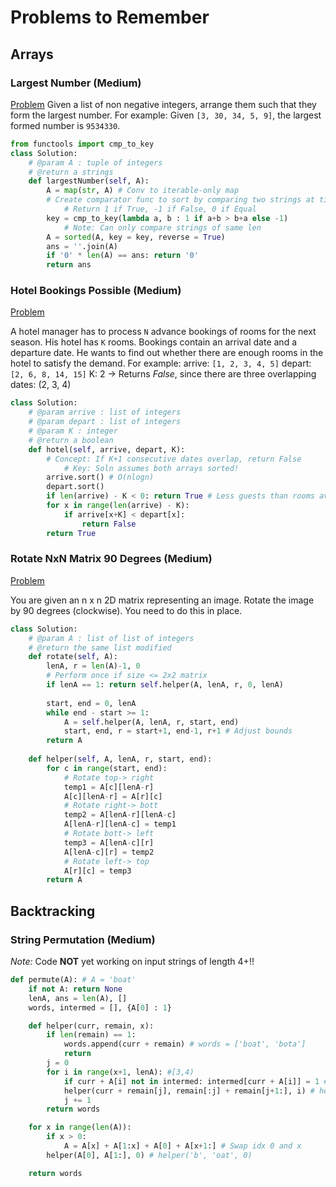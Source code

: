 # Problems to Remember

## Arrays

### Largest Number (Medium)
[Problem](https://www.interviewbit.com/problems/largest-number/)
Given a list of non negative integers, arrange them such that they form the largest number. For example:
Given `[3, 30, 34, 5, 9]`, the largest formed number is `9534330`.

```python
from functools import cmp_to_key
class Solution:
    # @param A : tuple of integers
    # @return a strings
    def largestNumber(self, A):
        A = map(str, A) # Conv to iterable-only map
        # Create comparator func to sort by comparing two strings at time
            # Return 1 if True, -1 if False, 0 if Equal
        key = cmp_to_key(lambda a, b : 1 if a+b > b+a else -1) 
            # Note: Can only compare strings of same len
        A = sorted(A, key = key, reverse = True)
        ans = ''.join(A)
        if '0' * len(A) == ans: return '0'
        return ans
```

### Hotel Bookings Possible (Medium)
[Problem](https://www.interviewbit.com/problems/hotel-bookings-possible/)

A hotel manager has to process `N` advance bookings of rooms for the next season. His hotel has `K` rooms. Bookings contain an arrival date and a departure date. He wants to find out whether there are enough rooms in the hotel to satisfy the demand. For example:
arrive: `[1, 2, 3, 4, 5]`
depart: `[2, 6, 8, 14, 15]`
K: 2
	-> Returns *False*, since there are three overlapping dates: (2, 3, 4)

```python
class Solution:
    # @param arrive : list of integers
    # @param depart : list of integers
    # @param K : integer
    # @return a boolean
    def hotel(self, arrive, depart, K):
        # Concept: If K+1 consecutive dates overlap, return False
            # Key: Soln assumes both arrays sorted!
        arrive.sort() # O(nlogn)
        depart.sort()
        if len(arrive) - K < 0: return True # Less guests than rooms avail
        for x in range(len(arrive) - K):
            if arrive[x+K] < depart[x]:
                return False
        return True
```

### Rotate NxN Matrix 90 Degrees (Medium)

[Problem](https://www.interviewbit.com/problems/rotate-matrix/)

You are given an n x n 2D matrix representing an image. Rotate the image by 90 degrees (clockwise). You need to do this in place.

```python
class Solution:
    # @param A : list of list of integers
    # @return the same list modified
    def rotate(self, A):
        lenA, r = len(A)-1, 0
        # Perform once if size <= 2x2 matrix
        if lenA == 1: return self.helper(A, lenA, r, 0, lenA)
            
        start, end = 0, lenA
        while end - start >= 1:
            A = self.helper(A, lenA, r, start, end)
            start, end, r = start+1, end-1, r+1 # Adjust bounds
        return A
    
    def helper(self, A, lenA, r, start, end):
        for c in range(start, end):
            # Rotate top-> right
            temp1 = A[c][lenA-r]
            A[c][lenA-r] = A[r][c]
            # Rotate right-> bott
            temp2 = A[lenA-r][lenA-c] 
            A[lenA-r][lenA-c] = temp1
            # Rotate bott-> left
            temp3 = A[lenA-c][r]
            A[lenA-c][r] = temp2
            # Rotate left-> top
            A[r][c] = temp3
        return A
```



## Backtracking

### String Permutation (Medium)

*Note:* Code **NOT** yet working on input strings of length 4+!!

```python 
def permute(A): # A = 'boat'
	if not A: return None
	lenA, ans = len(A), []
	words, intermed = [], {A[0] : 1}

	def helper(curr, remain, x):
		if len(remain) == 1: 
			words.append(curr + remain) # words = ['boat', 'bota']
			return
		j = 0
		for i in range(x+1, lenA): #[3,4)
			if curr + A[i] not in intermed: intermed[curr + A[i]] = 1 # intermed['bat'] = 1
			helper(curr + remain[j], remain[:j] + remain[j+1:], i) # helper('ba', 'ot', 2)
			j += 1
		return words

	for x in range(len(A)):
		if x > 0:
			A = A[x] + A[1:x] + A[0] + A[x+1:] # Swap idx 0 and x
		helper(A[0], A[1:], 0) # helper('b', 'oat', 0)

	return words
```





